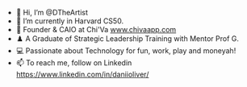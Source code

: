 - 👋 Hi, I’m @DTheArtist
- 🌱 I’m currently in Harvard CS50. 
- 👀 Founder & CAIO at Chi'Va www.chivaapp.com
- ♟️ A Graduate of Strategic Leadership Training with Mentor Prof G. 
- 💻 Passionate about Technology for fun, work, play and moneyah!
- 📫 To reach me, follow on Linkedin https://www.linkedin.com/in/daniioliver/
